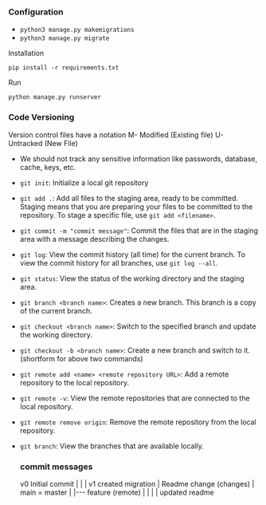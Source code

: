 ### Configuration

- `python3 manage.py makemigrations`
- `python3 manage.py migrate`

Installation

```
pip install -r requirements.txt
```

Run

```
python manage.py runserver
```



### Code Versioning

 Version control files have a notation
  M- Modified (Existing file)
  U- Untracked (New File)

- We should not track any sensitive information like passwords, database, cache, keys, etc.

- `git init`: Initialize a local git repository
- `git add .`: Add all files to the staging area, ready to be committed. Staging means that you are preparing your files to be committed to the repository. To stage a specific file, use `git add <filename>`.
- `git commit -m "commit message"`: Commit the files that are in the staging area with a message describing the changes.
- `git log`: View the commit history (all time) for the current branch. To view the commit history for all branches, use `git log --all`.
- `git status`: View the status of the working directory and the staging area.
- `git branch <branch name>`: Creates a new branch. This branch is a copy of the current branch.
- `git checkout <branch name>`: Switch to the specified branch and update the working directory.
- `git checkout -b <branch name>`: Create a new branch and switch to it. (shortform for above two commands)
- `git remote add <name> <remote repository URL>`: Add a remote repository to the local repository.
- `git remote -v`: View the remote repositories that are connected to the local repository.
- `git remote remove origin`: Remove the remote repository from the local repository.
- `git branch`: View the branches that are available locally.

    ### commit messages
    v0 Initial commit
    |
    |
    |
    v1 created migration
    | Readme change (changes)
    |
    main = master
    |
    |--- feature (remote)
    |    |
    |    |
         updated readme
        